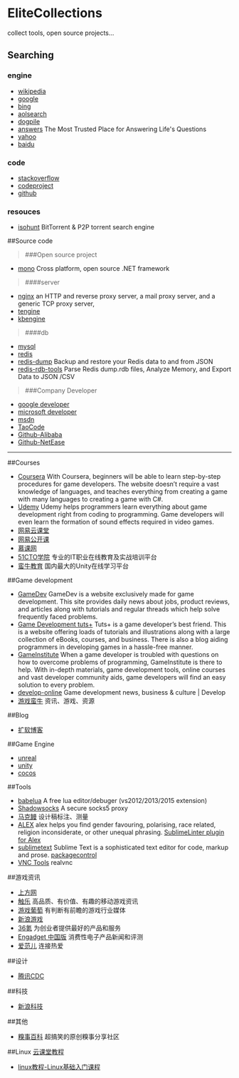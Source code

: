 # EliteCollections
collect tools, open source projects...

## Searching
### engine
- [wikipedia](https://en.wikipedia.org/)
- [google](https://www.google.com/?gws_rd=ssl)
- [bing](http://global.bing.com/?FORM=HPCNEN&setmkt=en-us&setlang=en-us)
- [aolsearch](http://www.aolsearch.com/)
- [dogpile](www.dogpile.com)
- [answers](www.answers.com)  The Most Trusted Place for Answering Life's Questions
- [yahoo](https://www.yahoo.com/)
- [baidu](https://www.baidu.com/)
### code
- [stackoverflow](http://stackoverflow.com/)
- [codeproject](www.codeproject.com)
- [github](https://github.com)
### resouces
- [isohunt](https://isohunt.to/) BitTorrent & P2P torrent search engine

##Source code
> ###Open source project
- [mono](http://www.mono-project.com/) Cross platform, open source .NET framework
> ####server
- [nginx](http://nginx.org/en/) an HTTP and reverse proxy server, a mail proxy server, and a generic TCP proxy server,
- [tengine](http://tengine.taobao.org/documentation_cn.html)
- [kbengine](https://github.com/kbengine)
> ####db
- [mysql](https://github.com/mysql)
- [redis](http://redis.io/)
- [redis-dump](https://github.com/delano/redis-dump) Backup and restore your Redis data to and from JSON
- [redis-rdb-tools](https://github.com/sripathikrishnan/redis-rdb-tools) Parse Redis dump.rdb files, Analyze Memory, and Export Data to JSON /CSV
> ###Company Developer
- [google developer](https://developers.google.com/)
- [microsoft developer](https://msdn.microsoft.com/zh-cn/default.aspx)
- [msdn](https://msdn.microsoft.com/en-us/)
- [TaoCode](http://code.taobao.org/)
- [Github-Alibaba](https://github.com/alibaba?page=1)
- [Github-NetEase](https://github.com/NetEase)

----------
##Courses
- [Coursera](https://www.coursera.org/) With Coursera, beginners will be able to learn step-by-step procedures for game developers. The website doesn’t require a vast knowledge of languages, and teaches everything from creating a game with many languages to creating a game with C#.
- [Udemy](https://www.udemy.com) Udemy helps programmers learn everything about game development right from coding to programming. Game developers will even learn the formation of sound effects required in video games.
- [网易云课堂](http://study.163.com/)
- [网易公开课](http://open.163.com/)
- [慕课网](http://www.imooc.com/)
- [51CTO学院](http://edu.51cto.com/) 专业的IT职业在线教育及实战培训平台
- [蛮牛教育](www.unitytrain.cn/) 国内最大的Unity在线学习平台

##Game development
- [GameDev](http://www.gamedev.net/page/index.html) GameDev is a website exclusively made for game development. This site provides daily news about jobs, product reviews, and articles along with tutorials and regular threads which help solve frequently faced problems.
- [Game Development tuts+](http://tutsplus.com/) Tuts+ is a game developer’s best friend. This is a website offering loads of tutorials and illustrations along with a large collection of eBooks, courses,  and business. There is also a blog aiding programmers in developing games in a hassle-free manner.
- [GameInstitute]() When a game developer is troubled with questions on how to overcome problems of programming, GameInstitute is there to help. With in-depth materials, game development tools, online courses and vast developer community aids, game developers will find an easy solution to every problem.
- [develop-online](http://www.develop-online.net/) Game development news, business & culture | Develop
- [游戏蛮牛](http://www.manew.com/) 资讯、游戏、资源

##Blog
- [扩软博客](https://blog.kuoruan.com/)

##Game Engine
- [unreal](https://www.unrealengine.com)
- [unity](http://unity3d.com/cn/)
- [cocos](http://www.cocoachina.com/bbs/)

##Tools
- [babelua](http://babelua.codeplex.com/) A free lua editor/debuger (vs2012/2013/2015 extension) 
- [Shadowsocks](https://shadowsocks.org/en/index.html) A secure socks5 proxy
- [马克鳗](http://www.getmarkman.com/) 设计稿标注、测量
- [ALEX](http://alexjs.com/) alex helps you find gender favouring, polarising, race related, religion inconsiderate, or other unequal phrasing. [SublimeLinter plugin for Alex ](https://github.com/sindresorhus/SublimeLinter-contrib-alex)
- [sublimetext](http://www.sublimetext.com/3dev) Sublime Text is a sophisticated text editor for code, markup and prose. [packagecontrol](https://packagecontrol.io/)
- [VNC Tools](https://zh.wikipedia.org/wiki/VNC)
 realvnc

##游戏资讯
- [上方网](http://www.sfw.cn/)
- [触乐](http://www.chuapp.com/) 高品质、有价值、有趣的移动游戏资讯
- [游戏葡萄](http://youxiputao.com/) 有判断有前瞻的游戏行业媒体
- [新浪游戏](http://games.sina.com.cn/)
- [36氪](http://36kr.com/) 为创业者提供最好的产品和服务
- [Engadget 中国版](http://cn.engadget.com/) 消费性电子产品新闻和评测
- [爱范儿](http://www.ifanr.com/) 连接热爱

##设计
- [腾讯CDC](http://cdc.tencent.com/)

##科技
- [新浪科技](http://tech.sina.com.cn/)

##其他
- [糗事百科](http://www.qiushibaike.com/) 超搞笑的原创糗事分享社区

##Linux
[云课堂教程](http://study.163.com/search.htm?t=2&p=linux)

- [linux教程-Linux基础入门课程](http://study.163.com/course/introduction/704115.htm#/courseDetail)